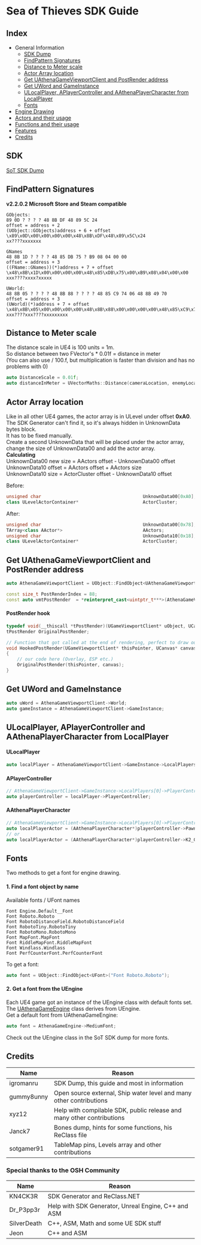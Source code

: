 # Sea of Thieves SDK Guide

## Index

* General Information
  * [SDK Dump](#sdk)
  * [FindPattern Signatures](#findpattern-signatures)
  * [Distance to Meter scale](#distance-to-meter-scale)
  * [Actor Array location](#actor-array-location)
  * [Get UAthenaGameViewportClient and PostRender address](#get-uathenagameviewportclient-and-postrender-address)
  * [Get UWord and GameInstance](#get-uword-and-gameinstance)
  * [ULocalPlayer, APlayerController and AAthenaPlayerCharacter from LocalPlayer](#ulocalplayer-aplayercontroller-and-aathenaplayercharacter-from-localplayer)
  * [Fonts](#fonts)
* [Engine Drawing](sites/EngineDrawing.md)
* [Actors and their usage](sites/Actors.md)
* [Functions and their usage](sites/Functions.md)
* [Features](sites/Features.md)
* [Credits](#credits)

## SDK
[SoT SDK Dump](https://github.com/pubgsdk/SoT-SDK)  

## FindPattern Signatures
**v2.2.0.2 Microsoft Store and Steam compatible**
```
GObjects:
89 0D ? ? ? ? 48 8B DF 48 89 5C 24
offset = address + 2
(UObject::GObjects)address + 6 + offset
\x89\x0D\x00\x00\x00\x00\x48\x8B\xDF\x48\x89\x5C\x24
xx????xxxxxxx

GNames
48 8B 1D ? ? ? ? 48 85 DB 75 ? B9 08 04 00 00
offset = address + 3
((FName::GNames))(*)address + 7 + offset
\x48\x8B\x1D\x00\x00\x00\x00\x48\x85\xDB\x75\x00\xB9\x08\x04\x00\x00
xxx????xxxx?xxxxx

UWorld:
48 8B 05 ? ? ? ? 48 8B 88 ? ? ? ? 48 85 C9 74 06 48 8B 49 70
offset = address + 3
(UWorld)(*)address + 7 + offset
\x48\x8B\x05\x00\x00\x00\x00\x48\x8B\x88\x00\x00\x00\x00\x48\x85\xC9\x74\x06\x48\x8B\x49\x70
xxx????xxx????xxxxxxxxx
```

## Distance to Meter scale
The distance scale in UE4 is 100 units = 1m.  
So distance between two FVector's * 0.01f = distance in meter  
(You can also use / 100.f, but multiplication is faster than division and has no problems with 0)
```cpp
auto DistanceScale = 0.01f;
auto distanceInMeter = UVectorMaths::Distance(cameraLocation, enemyLocation) * DistanceScale;
```

## Actor Array location
Like in all other UE4 games, the actor array is in ULevel under offset **0xA0**.  
The SDK Generator can't find it, so it's always hidden in UnknownData bytes block.  
It has to be fixed manually.  
Create a second UnknownData that will be placed under the actor array, change the size of UnknownData00 and add the actor array.  
**Calculating**  
UnknownData00 new size = AActors offset - UnknownData00 offset  
UnknownData10 offset = AActors offset + AActors size  
UnknownData10 size = ActorCluster offset - UnknownData10 offset  

Before:
```cpp
unsigned char                                      UnknownData00[0xA0];                                      // 0x0028(0x00A0) MISSED OFFSET
class ULevelActorContainer*                        ActorCluster;                                             // 0x00C8(0x0008)
```
After:
```cpp
unsigned char                                      UnknownData00[0x78];                                      // 0x0028(0x0078) MISSED OFFSET
TArray<class AActor*>                              AActors;                                                  // 0x00A0(0x0010)
unsigned char                                      UnknownData10[0x18];                                      // 0x00B0(0x0018) MISSED OFFSET
class ULevelActorContainer*                        ActorCluster;                                             // 0x00C8(0x0008)
```

## Get UAthenaGameViewportClient and PostRender address
```cpp
auto AthenaGameViewportClient = UObject::FindObject<UAthenaGameViewportClient>("AthenaGameViewportClient Transient.AthenaGameEngine_1.AthenaGameViewportClient_1");

const size_t PostRenderIndex = 88;
const auto vmtPostRender  = *reinterpret_cast<uintptr_t***>(AthenaGameViewportClient) + PostRenderIndex;
```
#### PostRender hook
```cpp
typedef void(__thiscall *tPostRender)(UGameViewportClient* uObject, UCanvas* Canvas);
tPostRender OriginalPostRender;

// Function that got called at the end of rendering, perfect to draw our overlay
void HookedPostRender(UGameViewportClient* thisPointer, UCanvas* canvas)
{			
    // our code here (Overlay, ESP etc.)
    OriginalPostRender(thisPointer, canvas);
}
```

## Get UWord and GameInstance
```cpp
auto uWord = AthenaGameViewportClient->World;
auto gameInstance = AthenaGameViewportClient->GameInstance;
```

## ULocalPlayer, APlayerController and AAthenaPlayerCharacter from LocalPlayer
#### ULocalPlayer
```cpp
auto localPlayer = AthenaGameViewportClient->GameInstance->LocalPlayers[0];
```

#### APlayerController
```cpp
// AthenaGameViewportClient->GameInstance->LocalPlayers[0]->PlayerController
auto playerController = localPlayer->PlayerController;
```
#### AAthenaPlayerCharacter
```cpp
// AthenaGameViewportClient->GameInstance->LocalPlayers[0]->PlayerController->Pawn
auto localPlayerActor = (AAthenaPlayerCharacter*)playerController->Pawn;
// or
auto localPlayerActor = (AAthenaPlayerCharacter*)playerController->K2_GetPawn();
```
## Fonts
Two methods to get a font for engine drawing.
#### 1. Find a font object by name
Available fonts / UFont names
```
Font Engine.Default__Font
Font Roboto.Roboto
Font RobotoDistanceField.RobotoDistanceField
Font RobotoTiny.RobotoTiny
Font RobotoMono.RobotoMono
Font MapFont.MapFont
Font RiddleMapFont.RiddleMapFont
Font Windlass.Windlass
Font PerfCounterFont.PerfCounterFont
```
To get a font:
```cpp
auto font = UObject::FindObject<UFont>("Font Roboto.Roboto");
```
#### 2. Get a font from the UEngine
Each UE4 game got an instance of the UEngine class with default fonts set.
The [UAthenaGameEngine](#get-uathenagameviewportclient-and-postrender-address) class derives from UEngine.  
Get a default font from UAthenaGameEngine:
```cpp
auto font = AthenaGameEngine->MediumFont;
```
Check out the UEngine class in the SoT SDK dump for more fonts.

## Credits
Name | Reason
---- | ---------
igromanru | SDK Dump, this guide and most in information
gummy8unny | Open source external, Ship water level and many other contributions
xyz12 | Help with compilable SDK, public release and many other contributions
Janck7 | Bones dump, hints for some functions, his ReClass file
sotgamer91 | TableMap pins, Levels array and other contributions

### Special thanks to the OSH Community
Name | Reason
---- | ---------
KN4CK3R | SDK Generator and <span>ReClass</span>.NET
Dr_P3pp3r | Help with SDK Generator, Unreal Engine, C++ and ASM
SilverDeath | C++, ASM, Math and some UE SDK stuff
Jeon | C++ and ASM